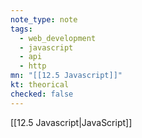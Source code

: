 ```yaml
---
note_type: note
tags:
  - web_development
  - javascript
  - api
  - http
mn: "[[12.5 Javascript]]"
kt: theorical
checked: false
---
```

[[12.5 Javascript|JavaScript]]





